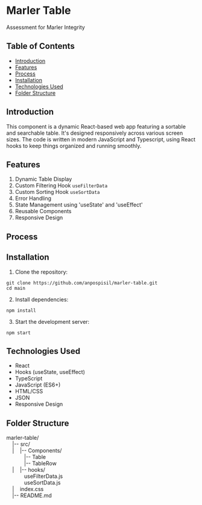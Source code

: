 # Marler Table

Assessment for Marler Integrity 

## Table of Contents

- [Introduction](#introduction)
- [Features](#features)
- [Process](#process)
- [Installation](#installation)
- [Technologies Used](#technologies-used)
- [Folder Structure](#folder-structure)

## Introduction

This component is a dynamic React-based web app featuring a sortable and searchable table. It's designed responsively across various screen sizes. The code is written in modern JavaScript and Typescript, using React hooks to keep things organized and running smoothly.

## Features

1. Dynamic Table Display
2. Custom Filtering Hook `useFilterData`
3. Custom Sorting Hook `useSortData`
4. Error Handling
5. State Management using 'useState' and 'useEffect'
6. Reusable Components
7. Responsive Design

## Process



## Installation

1. Clone the repository:

`git clone https://github.com/anpospisil/marler-table.git`  
`cd main`

2. Install dependencies:

`npm install`

3. Start the development server:

`npm start`

## Technologies Used

- React
- Hooks (useState, useEffect)
- TypeScript
- JavaScript (ES6+)
- HTML/CSS
- JSON
- Responsive Design

## Folder Structure

marler-table/  
&nbsp;&nbsp;&nbsp;&nbsp;|-- src/  
&nbsp;&nbsp;&nbsp;&nbsp;|&nbsp;&nbsp;&nbsp;&nbsp;|-- Components/  
&nbsp;&nbsp;&nbsp;&nbsp;&nbsp;&nbsp;&nbsp;&nbsp;&nbsp;&nbsp;&nbsp;&nbsp;|-- Table  
&nbsp;&nbsp;&nbsp;&nbsp;&nbsp;&nbsp;&nbsp;&nbsp;&nbsp;&nbsp;&nbsp;&nbsp;|-- TableRow  
&nbsp;&nbsp;&nbsp;&nbsp;|&nbsp;&nbsp;&nbsp;&nbsp;|-- hooks/  
&nbsp;&nbsp;&nbsp;&nbsp;&nbsp;&nbsp;&nbsp;&nbsp;&nbsp;&nbsp;&nbsp;&nbsp;useFilterData.js  
&nbsp;&nbsp;&nbsp;&nbsp;&nbsp;&nbsp;&nbsp;&nbsp;&nbsp;&nbsp;&nbsp;&nbsp;useSortData.js  
&nbsp;&nbsp;&nbsp;&nbsp;|&nbsp;&nbsp;&nbsp;&nbsp;index.css  
&nbsp;&nbsp;&nbsp;&nbsp;|-- README.md
